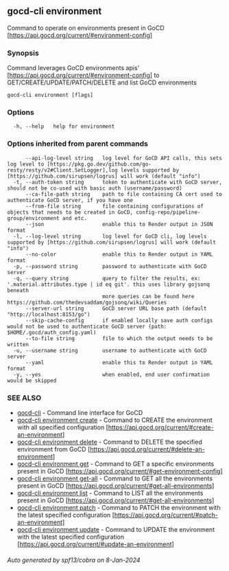 ## gocd-cli environment

Command to operate on environments present in GoCD [https://api.gocd.org/current/#environment-config]

### Synopsis

Command leverages GoCD environments apis' [https://api.gocd.org/current/#environment-config] to 
GET/CREATE/UPDATE/PATCH/DELETE and list GoCD environments

```
gocd-cli environment [flags]
```

### Options

```
  -h, --help   help for environment
```

### Options inherited from parent commands

```
      --api-log-level string   log level for GoCD API calls, this sets log level to [https://pkg.go.dev/github.com/go-resty/resty/v2#Client.SetLogger],log levels supported by [https://github.com/sirupsen/logrus] will work (default "info")
  -t, --auth-token string      token to authenticate with GoCD server, should not be co-used with basic auth (username/password)
      --ca-file-path string    path to file containing CA cert used to authenticate GoCD server, if you have one
      --from-file string       file containing configurations of objects that needs to be created in GoCD, config-repo/pipeline-group/environment and etc.
      --json                   enable this to Render output in JSON format
  -l, --log-level string       log level for GoCD cli, log levels supported by [https://github.com/sirupsen/logrus] will work (default "info")
      --no-color               enable this to Render output in YAML format
  -p, --password string        password to authenticate with GoCD server
  -q, --query string           query to filter the results, ex: '.material.attributes.type | id eq git'. this uses library gojsonq beneath
                               more queries can be found here https://github.com/thedevsaddam/gojsonq/wiki/Queries
      --server-url string      GoCD server URL base path (default "http://localhost:8153/go")
      --skip-cache-config      if enabled locally save auth configs would not be used to authenticate GoCD server (path: $HOME/.gocd/auth_config.yaml)
      --to-file string         file to which the output needs to be written
  -u, --username string        username to authenticate with GoCD server
      --yaml                   enable this to Render output in YAML format
  -y, --yes                    when enabled, end user confirmation would be skipped
```

### SEE ALSO

* [gocd-cli](gocd-cli.md)	 - Command line interface for GoCD
* [gocd-cli environment create](gocd-cli_environment_create.md)	 - Command to CREATE the environment with all specified configuration [https://api.gocd.org/current/#create-an-environment]
* [gocd-cli environment delete](gocd-cli_environment_delete.md)	 - Command to DELETE the specified environment from GoCD [https://api.gocd.org/current/#delete-an-environment]
* [gocd-cli environment get](gocd-cli_environment_get.md)	 - Command to GET a specific environments present in GoCD [https://api.gocd.org/current/#get-environment-config]
* [gocd-cli environment get-all](gocd-cli_environment_get-all.md)	 - Command to GET all the environments present in GoCD [https://api.gocd.org/current/#get-all-environments]
* [gocd-cli environment list](gocd-cli_environment_list.md)	 - Command to LIST all the environments present in GoCD [https://api.gocd.org/current/#get-all-environments]
* [gocd-cli environment patch](gocd-cli_environment_patch.md)	 - Command to PATCH the environment with the latest specified configuration [https://api.gocd.org/current/#patch-an-environment]
* [gocd-cli environment update](gocd-cli_environment_update.md)	 - Command to UPDATE the environment with the latest specified configuration [https://api.gocd.org/current/#update-an-environment]

###### Auto generated by spf13/cobra on 8-Jan-2024
